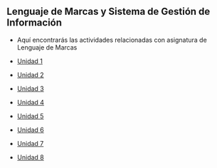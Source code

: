 ## Lenguaje de Marcas y Sistema de Gestión de Información

- Aquí encontrarás las actividades relacionadas con asignatura de Lenguaje de Marcas 

- [Unidad 1](./ud1/##%20Unidad%201.md)

- [Unidad 2](./ud2/##%20Unidad%202.md)

- [Unidad 3](./UD3/README.md)

- [Unidad 4]()

- [Unidad 5]()

- [Unidad 6]()

- [Unidad 7]()

- [Unidad 8]()

   